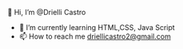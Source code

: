   👋 Hi, I’m @Drielli Castro
- 🌱 I’m currently learning  HTML,CSS, Java Script
- 📫 How to reach me  driellicastro2@gmail.com

<!---
DrielliCastro/DrielliCastro is a ✨ special ✨ repository because its `README.md` (this file) appears on your GitHub profile.
You can click the Preview link to take a look at your changes.
--->
